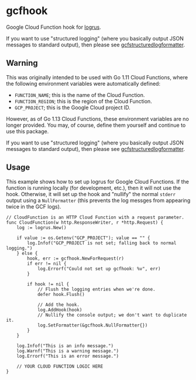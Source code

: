 # gcfhook
Google Cloud Function hook for [logrus](https://github.com/sirupsen/logrus).

If you want to use "structured logging" (where you basically output JSON messages to standard output), then please see [gcfstructuredlogformatter](https://github.com/tekkamanendless/gcfstructuredlogformatter).

## Warning
This was originally intended to be used with Go 1.11 Cloud Functions, where the following environment variables were automatically defined:

* `FUNCTION_NAME`; this is the name of the Cloud Function.
* `FUNCTION_REGION`; this is the region of the Cloud Function.
* `GCP_PROJECT`; this is the Google Cloud project ID.

However, as of Go 1.13 Cloud Functions, these environment variables are no longer provided.
You may, of course, define them yourself and continue to use this package.

If you want to use "structured logging" (where you basically output JSON messages to standard output), then please see [gcfstructuredlogformatter](https://github.com/tekkamanendlessgcfstructuredlogformatter).

## Usage
This example shows how to set up logrus for Google Cloud Functions.
If the function is running locally (for development, etc.), then it will not use the hook.
Otherwise, it will set up the hook and "nullify" the normal `stderr` output using a `NullFormatter` (this prevents the log messges from appearing twice in the GCF logs).

```
// CloudFunction is an HTTP Cloud Function with a request parameter.
func CloudFunction(w http.ResponseWriter, r *http.Request) {
	log := logrus.New()

	if value := os.Getenv("GCP_PROJECT"); value == "" {
		log.Infof("GCP_PROJECT is not set; falling back to normal logging.")
	} else {
		hook, err := gcfhook.NewForRequest(r)
		if err != nil {
			log.Errorf("Could not set up gcfhook: %v", err)
		}

		if hook != nil {
			// Flush the logging entries when we're done.
			defer hook.Flush()

			// Add the hook.
			log.AddHook(hook)
			// Nullify the console output; we don't want to duplicate it.
			log.SetFormatter(&gcfhook.NullFormatter{})
		}
	}

	log.Infof("This is an info message.")
	log.Warnf("This is a warning message.")
	log.Errorf("This is an error message.")

	// YOUR CLOUD FUNCTION LOGIC HERE
}

```

